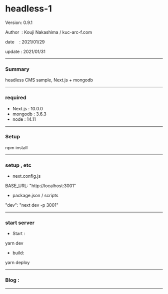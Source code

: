 # headless-1

 Version: 0.9.1

 Author  : Kouji Nakashima / kuc-arc-f.com

 date    : 2021/01/29

 update  : 2021/01/31 

***
### Summary

headless CMS sample, Next.js + mongodb

***
### required
* Next.js : 10.0.0
* mongodb : 3.6.3
* node : 14.11


***
### Setup

npm install

***
### setup , etc
* next.config.js

BASE_URL: "http://localhost:3001"

* package.json / scripts

"dev": "next dev -p 3001"

***
### start server
* Start :

yarn dev

* build:

yarn deploy

***
### Blog :

***

